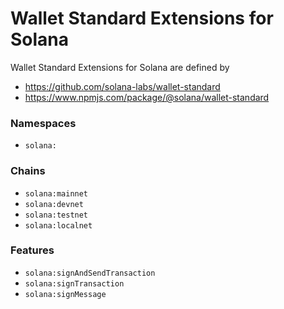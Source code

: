 # Wallet Standard Extensions for Solana

Wallet Standard Extensions for Solana are defined by

- https://github.com/solana-labs/wallet-standard
- https://www.npmjs.com/package/@solana/wallet-standard

### Namespaces

- `solana:`

### Chains

- `solana:mainnet`
- `solana:devnet`
- `solana:testnet`
- `solana:localnet`

### Features

- `solana:signAndSendTransaction`
- `solana:signTransaction`
- `solana:signMessage`
